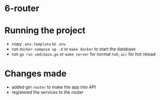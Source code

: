 # 6-router

# Running the project
- copy `.env.template` to `.env`
- run `docker-compose up -d` or `make docker` to start the database
- run `go run cmd/main.go` or `make server` for normal run, `air` for hot reload

# Changes made
- added gin `router` to make the app into API
- registered the services to the router